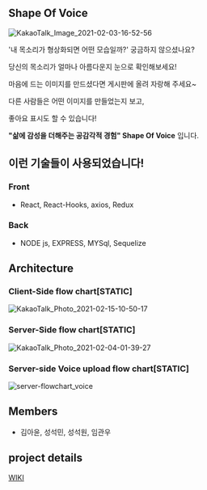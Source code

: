## Shape Of Voice

![KakaoTalk_Image_2021-02-03-16-52-56](https://user-images.githubusercontent.com/68832639/106718270-2c2eb580-6644-11eb-807e-91586db660b6.png)



'내 목소리가 형상화되면 어떤 모습일까?' 궁금하지 않으셨나요?

당신의 목소리가 얼마나 아름다운지 눈으로 확인해보세요!

마음에 드는 이미지를 만드셨다면 게시판에 올려 자랑해 주세요~

다른 사람들은 어떤 이미지를 만들었는지 보고,

좋아요 표시도 할 수 있습니다!

**"삶에 감성을 더해주는 공감각적 경험" Shape Of Voice** 입니다.


## 이런 기술들이 사용되었습니다!
### Front
   * React, React-Hooks, axios, Redux
### Back
   * NODE js, EXPRESS, MYSql, Sequelize

## Architecture
### Client-Side flow chart[STATIC]
![KakaoTalk_Photo_2021-02-15-10-50-17](https://user-images.githubusercontent.com/68832639/107897381-3cb42980-6f7c-11eb-8666-6f57a520ee20.png)


### Server-Side flow chart[STATIC]
![KakaoTalk_Photo_2021-02-04-01-39-27](https://user-images.githubusercontent.com/68832639/106779917-cd405f00-668a-11eb-9cc9-c0d826ca657b.png)


### Server-side Voice upload flow chart[STATIC]
![server-flowchart_voice](https://user-images.githubusercontent.com/72539723/106774023-0c6bb180-6685-11eb-9a4f-d3ffc7a9b48f.png)



## Members
   * 김아윤, 성석민, 성석원, 임관우

## project details
[WIKI](https://github.com/codestates/ShapeOfVoice-client/wiki)
